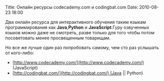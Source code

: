 Title: Онлайн ресурсы codecademy.com и codingbat.com
Date: 2010-08-23 18:00

Два онлайн ресурса для интерактивного обучения таким языкам программирования как **Java**,**Python** и **JavaScript**.Гуру озвученных языков можно даже не смотреть, разве только для того чтобы потом посоветовать менее просвещенным товарищам.

Но все же лучше один раз попробовать самому, чем сто раз услышать от кого-либо:

* [http://www.codecademy.com/](http://www.codecademy.com/) (JavaScript)
* [http://codingbat.com/](http://codingbat.com/) (Java || Python)
